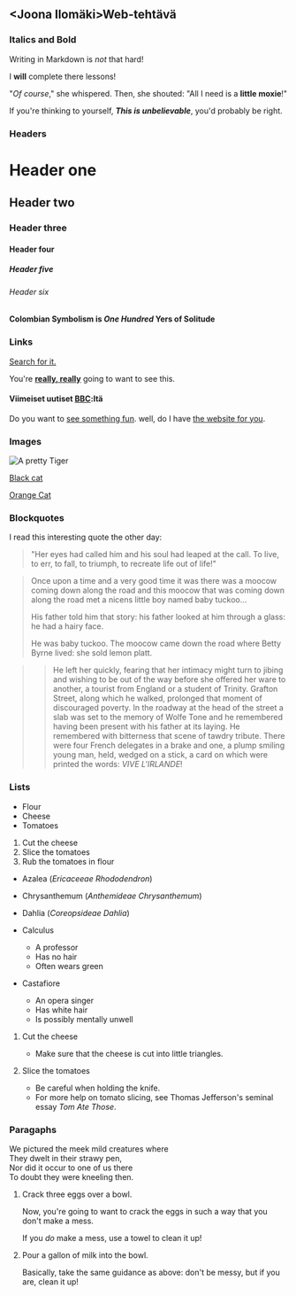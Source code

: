 ## <Joona Ilomäki>Web-tehtävä

### Italics and Bold

Writing in Markdown is _not_ that hard!

I **will** complete there lessons!

"_Of course_," she whispered. Then, she shouted: "All I need is a **little moxie**!"

If you're thinking to yourself, **_This is unbelievable_**, you'd probably be right.

### Headers

# Header one 
## Header two
### Header three
#### Header four
##### Header five
###### Header six

#### Colombian Symbolism is *One Hundred* Yers of Solitude


### Links
   
[Search for it.](www.google.com)

You're **[really, really](www.dailykitten.com)** going to want to see this.
 

#### Viimeiset uutiset [BBC](www.bbc.com/news):ltä

Do you want to [see something fun][fun place].
well, do I have [the website for you][another-link].

[fun place]: www.zombo.com
[another-link]: www.stumbleupon.com


### Images

![A pretty Tiger](https://upload.wikimedia.org/wikipedia/commons/5/56/Tiger.50.jpg)


[Black cat][Black]

[Orange Cat][Orange]

[Black]: https://upload.wikimedia.org/wikipedia/commons/a/a3/81_INF_DIV_SSI.jpg
[Orange]: http://icons.iconarchive.com/icons/google/noto-emoji-animals-nature/256/22221-cat-icon.png


### Blockquotes

I read this interesting quote the other day:

>"Her eyes had called him and his soul had leaped at the call. To live, to err, to fall, to triumph, to recreate life out of life!"

>Once upon a time and a very good time it was there was a moocow coming down along the road and this moocow that was coming down along the road met a nicens little boy named baby tuckoo...
>  
>His father told him that story: his father looked at him through a glass: he had a hairy face.
> 
>He was baby tuckoo. The moocow came down the road where Betty Byrne lived: she sold lemon platt.  

>>He left her quickly, fearing that her intimacy might turn to jibing and wishing to be out of the way before she offered her ware to another, a tourist from England or a student of Trinity. Grafton Street, along which he walked, prolonged that moment of discouraged poverty. In the roadway at the head of the street a slab was set to the memory of Wolfe Tone and he remembered having been present with his father at its laying. He remembered with bitterness that scene of tawdry tribute. There were four French delegates in a brake and one, a plump smiling young man, held, wedged on a stick, a card on which were printed the words: _VIVE L'IRLANDE_!


### Lists


* Flour
* Cheese
* Tomatoes

1. Cut the cheese
2. Slice the tomatoes
3. Rub the tomatoes in flour

* Azalea (_Ericaceeae Rhododendron_)
* Chrysanthemum (_Anthemideae Chrysanthemum_)
* Dahlia (_Coreopsideae Dahlia_)

* Calculus
  * A professor
  * Has no hair
  * Often wears green
* Castafiore
  * An opera singer
  * Has white hair
  * Is possibly mentally unwell

1. Cut the cheese
   * Make sure that the cheese is cut into little triangles.

2. Slice the tomatoes
   * Be careful when holding the knife.
   * For more help on tomato slicing, see Thomas Jefferson's seminal essay _Tom Ate Those_.
 

### Paragaphs

We pictured the meek mild creatures where  
They dwelt in their strawy pen,  
Nor did it occur to one of us there  
To doubt they were kneeling then.

1. Crack three eggs over a bowl.  

    Now, you're going to want to crack the eggs in such a way that you don't make a mess. 

    If you _do_ make a mess, use a towel to clean it up! 

2. Pour a gallon of milk into the bowl.  

    Basically, take the same guidance as above: don't be messy, but if you are, clean it up!




  
